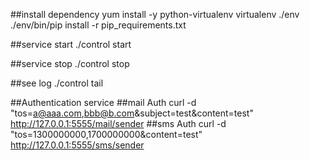 ##install dependency
yum install -y python-virtualenv
virtualenv ./env
./env/bin/pip install -r pip_requirements.txt

##service start
./control start

##service stop
./control stop

##see log
./control tail

##Authentication service
##mail Auth
curl -d "tos=a@aaa.com,bbb@b.com&subject=test&content=test" http://127.0.0.1:5555/mail/sender
##sms Auth
curl -d "tos=1300000000,1700000000&content=test" http://127.0.0.1:5555/sms/sender
